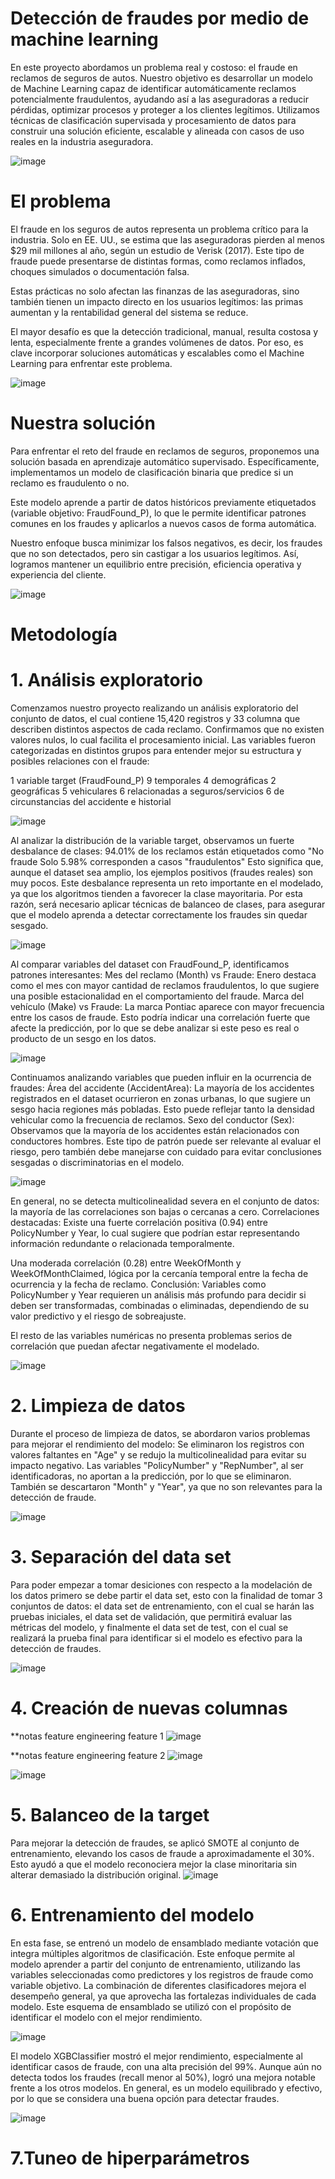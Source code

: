 # Detección de fraudes por medio de machine learning

En este proyecto abordamos un problema real y costoso: el fraude en reclamos de seguros de autos. Nuestro objetivo es desarrollar un modelo de Machine Learning capaz de identificar automáticamente reclamos potencialmente fraudulentos, ayudando así a las aseguradoras a reducir pérdidas, optimizar procesos y proteger a los clientes legítimos.
Utilizamos técnicas de clasificación supervisada y procesamiento de datos para construir una solución eficiente, escalable y alineada con casos de uso reales en la industria aseguradora.

![image](https://github.com/user-attachments/assets/d6a09e13-142f-4679-9fb0-f922eb04ab71)

# El problema

El fraude en los seguros de autos representa un problema crítico para la industria. Solo en EE. UU., se estima que las aseguradoras pierden al menos $29 mil millones al año, según un estudio de Verisk (2017). Este tipo de fraude puede presentarse de distintas formas, como reclamos inflados, choques simulados o documentación falsa.

Estas prácticas no solo afectan las finanzas de las aseguradoras, sino también tienen un impacto directo en los usuarios legítimos: las primas aumentan y la rentabilidad general del sistema se reduce.

El mayor desafío es que la detección tradicional, manual, resulta costosa y lenta, especialmente frente a grandes volúmenes de datos. Por eso, es clave incorporar soluciones automáticas y escalables como el Machine Learning para enfrentar este problema.

![image](https://github.com/user-attachments/assets/2fb51e42-6b53-4525-ae3f-c030c2b95254)

# Nuestra solución

Para enfrentar el reto del fraude en reclamos de seguros, proponemos una solución basada en aprendizaje automático supervisado. Específicamente, implementamos un modelo de clasificación binaria que predice si un reclamo es fraudulento o no.

Este modelo aprende a partir de datos históricos previamente etiquetados (variable objetivo: FraudFound_P), lo que le permite identificar patrones comunes en los fraudes y aplicarlos a nuevos casos de forma automática.

Nuestro enfoque busca minimizar los falsos negativos, es decir, los fraudes que no son detectados, pero sin castigar a los usuarios legítimos. Así, logramos mantener un equilibrio entre precisión, eficiencia operativa y experiencia del cliente.

![image](https://github.com/user-attachments/assets/f31bcbed-abed-4c6f-927c-0cafba228d57)

# Metodología

# 1. Análisis exploratorio 
Comenzamos nuestro proyecto realizando un análisis exploratorio del conjunto de datos, el cual contiene 15,420 registros y 33 columna que describen distintos aspectos de cada reclamo.
Confirmamos que no existen valores nulos, lo cual facilita el procesamiento inicial. Las variables fueron categorizadas en distintos grupos para entender mejor su estructura y posibles relaciones con el fraude:

1 variable target (FraudFound_P)
9 temporales
4 demográficas 
2 geográficas 
5 vehiculares 
6 relacionadas a seguros/servicios
6 de circunstancias del accidente e historial

![image](https://github.com/user-attachments/assets/37d4929f-3acd-4040-ac3b-b48bd24e09f3)

Al analizar la distribución de la variable target, observamos un fuerte desbalance de clases:
94.01% de los reclamos están etiquetados como "No fraude
Solo 5.98% corresponden a casos "fraudulentos"
Esto significa que, aunque el dataset sea amplio, los ejemplos positivos (fraudes reales) son muy pocos. Este desbalance representa un reto importante en el modelado, ya que los algoritmos tienden a favorecer la clase mayoritaria.
Por esta razón, será necesario aplicar técnicas de balanceo de clases, para asegurar que el modelo aprenda a detectar correctamente los fraudes sin quedar sesgado.

![image](https://github.com/user-attachments/assets/bdb6f727-99a1-4179-89ce-df85eb82a8a0)

Al comparar variables del dataset con FraudFound_P, identificamos patrones interesantes:
Mes del reclamo (Month) vs Fraude:
 Enero destaca como el mes con mayor cantidad de reclamos fraudulentos, lo que sugiere una posible estacionalidad en el comportamiento del fraude.
Marca del vehículo (Make) vs Fraude:
 La marca Pontiac aparece con mayor frecuencia entre los casos de fraude. Esto podría indicar una correlación fuerte que afecte la predicción, por lo que se debe analizar si este peso es real o producto de un sesgo en los datos.

![image](https://github.com/user-attachments/assets/8012fcf2-ca4b-4401-ad06-e74cfa8636c2)


Continuamos analizando variables que pueden influir en la ocurrencia de fraudes:
Área del accidente (AccidentArea):
 La mayoría de los accidentes registrados en el dataset ocurrieron en zonas urbanas, lo que sugiere un sesgo hacia regiones más pobladas. Esto puede reflejar tanto la densidad vehicular como la frecuencia de reclamos.
Sexo del conductor (Sex):
 Observamos que la mayoría de los accidentes están relacionados con conductores hombres. Este tipo de patrón puede ser relevante al evaluar el riesgo, pero también debe manejarse con cuidado para evitar conclusiones sesgadas o discriminatorias en el modelo.

![image](https://github.com/user-attachments/assets/adde51b7-ec75-443d-8784-65012cc3a0e7)

En general, no se detecta multicolinealidad severa en el conjunto de datos: la mayoría de las correlaciones son bajas o cercanas a cero.
Correlaciones destacadas:
Existe una fuerte correlación positiva (0.94) entre PolicyNumber y Year, lo cual sugiere que podrían estar representando información redundante o relacionada temporalmente.

Una moderada correlación (0.28) entre WeekOfMonth y WeekOfMonthClaimed, lógica por la cercanía temporal entre la fecha de ocurrencia y la fecha de reclamo.
 Conclusión:
Variables como PolicyNumber y Year requieren un análisis más profundo para decidir si deben ser transformadas, combinadas o eliminadas, dependiendo de su valor predictivo y el riesgo de sobreajuste.

El resto de las variables numéricas no presenta problemas serios de correlación que puedan afectar negativamente el modelado.

![image](https://github.com/user-attachments/assets/76f9db69-3e29-48ef-b922-205f0963ffb5)

# 2. Limpieza de datos
Durante el proceso de limpieza de datos, se abordaron varios problemas para mejorar el rendimiento del modelo:
Se eliminaron los registros con valores faltantes en "Age" y se redujo la multicolinealidad para evitar su impacto negativo.
Las variables "PolicyNumber" y "RepNumber", al ser identificadoras, no aportan a la predicción, por lo que se eliminaron.
También se descartaron "Month" y "Year", ya que no son relevantes para la detección de fraude.

![image](https://github.com/user-attachments/assets/ea7ed4fb-caf5-48fc-86cd-664773e111be)


# 3. Separación del data set 

Para poder empezar a tomar desiciones con respecto a la modelación de los datos primero se debe partir el data set, esto con la finalidad de tomar 3 conjuntos de datos: el data set de entrenamiento, con el cual se harán las pruebas iniciales, el data set de validación, que permitirá evaluar las métricas del modelo, y finalmente el data set de test, con el cual se realizará la prueba final para identificar si el modelo es efectivo para la detección de fraudes. 

![image](https://github.com/user-attachments/assets/4aa899bc-3c2c-4eda-82cc-4f380550c9b2)

# 4. Creación de nuevas columnas
**notas feature engineering feature 1
![image](https://github.com/user-attachments/assets/2b569830-309a-4284-a9d9-e9c698a40c7d)

**notas feature engineering feature 2
![image](https://github.com/user-attachments/assets/95ea31ed-5511-4577-a20a-92aad272a3a1)

![image](https://github.com/user-attachments/assets/e7aca9f1-eee4-4ee3-95e3-6b4585b0b3d3)


# 5. Balanceo de la target
Para mejorar la detección de fraudes, se aplicó SMOTE al conjunto de entrenamiento, elevando los casos de fraude a aproximadamente el 30%. Esto ayudó a que el modelo reconociera mejor la clase minoritaria sin alterar demasiado la distribución original.
![image](https://github.com/user-attachments/assets/993fe080-48be-4021-869c-23fab33c8eb5)


# 6. Entrenamiento del modelo

En esta fase, se entrenó un modelo de ensamblado mediante votación que integra múltiples algoritmos de clasificación. Este enfoque permite al modelo aprender a partir del conjunto de entrenamiento, utilizando las variables seleccionadas como predictores y los registros de fraude como variable objetivo. La combinación de diferentes clasificadores mejora el desempeño general, ya que aprovecha las fortalezas individuales de cada modelo. Este esquema de ensamblado se utilizó con el propósito de identificar el modelo con el mejor rendimiento.

![image](https://github.com/user-attachments/assets/6bf19557-5c09-4a08-bd74-a707e6411ab1)

El modelo XGBClassifier mostró el mejor rendimiento, especialmente al identificar casos de fraude, con una alta precisión del 99%. Aunque aún no detecta todos los fraudes (recall menor al 50%), logró una mejora notable frente a los otros modelos. En general, es un modelo equilibrado y efectivo, por lo que se considera una buena opción para detectar fraudes.

![image](https://github.com/user-attachments/assets/6d4b8daa-f429-49c3-a095-3cb73527be74)


# 7.Tuneo de hiperparámetros







